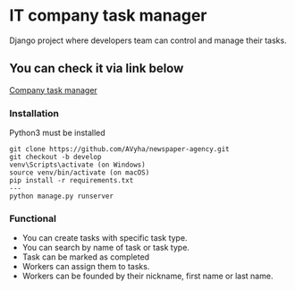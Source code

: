 # IT company task manager
Django project where developers team can control and manage their tasks.

## You can check it via link below
[Company task manager](https://company-task-manager.onrender.com)

### Installation
Python3 must be installed
```shell
git clone https://github.com/AVyha/newspaper-agency.git
git checkout -b develop
venv\Scripts\activate (on Windows)
source venv/bin/activate (on macOS)
pip install -r requirements.txt
---
python manage.py runserver
```

### Functional
- You can create tasks with specific task type.
- You can search by name of task or task type.
- Task can be marked as completed
- Workers can assign them to tasks.
- Workers can be founded by their nickname, first name or last name.